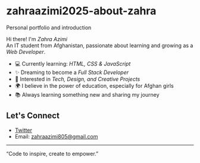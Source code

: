 # zahraazimi2025-about-zahra
Personal portfolio and introduction

Hi there! I'm *Zahra Azimi*  
An IT student from Afghanistan, passionate about learning and growing as a *Web Developer*.

- 💻 Currently learning: *HTML, CSS & JavaScript*
- ✨ Dreaming to become a *Full Stack Developer*
- 🚀 Interested in *Tech, Design, and Creative Projects*
- 🌍 I believe in the power of education, especially for Afghan girls
- 📚 Always learning something new and sharing my journey

## Let's Connect
- [Twitter](https://twitter.com/zahraa_azimi50239)
- Email: zahraazimi805@gmail.com

---

“Code to inspire, create to empower.”
